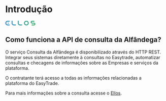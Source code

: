 # Introdução


![](./assets/Vector-1.png)


## <b>Como funciona a API de consulta da Alfândega?</b>

O serviço Consulta da Alfândega é disponibilizado através do HTTP REST. 
Integrar seus sistemas diretamente à consultas no Easytrade, automatizar consultas e 
checagens de informações sobre as Empresas e serviços da plataforma.


O contratante terá acesso a todas as informações relacionadas a plataforma do EasyTrade.


Para mais informações sobre a consulta acesse o [Ellos](https://hom.ellos.org.br/Login).